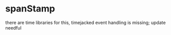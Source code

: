 # spanStamp
there are time libraries for this, timejacked event handling is missing; update needful
